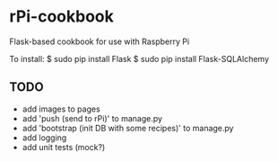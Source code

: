 rPi-cookbook
============

Flask-based cookbook for use with Raspberry Pi


To install:
  $ sudo pip install Flask
  $ sudo pip install Flask-SQLAlchemy 

TODO
----
 - add images to pages
 - add 'push (send to rPi)' to manage.py
 - add 'bootstrap (init DB with some recipes)' to manage.py
 - add logging
 - add unit tests (mock?)